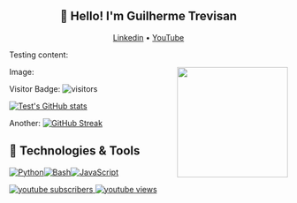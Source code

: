 <h2 align="center">👋 Hello! I'm Guilherme Trevisan</h2>
<p align="center">
  <a href="https://www.linkedin.com/in/trevisangmw/">Linkedin</a> •
  <a href="https://youtube.ca/kasxp">YouTube</a>
</p>

Testing content:

Image:
<img align='right' src='https://i.imgur.com/bl2Xr48.png' width='200"'>

Visitor Badge:
![visitors](https://visitor-badge.glitch.me/badge?page_id=trevisangmw)



[![Test's GitHub stats](https://github-readme-stats.vercel.app/api?username=TrevisanGMW)](https://github.com/TrevisanGMW/)

Another:
[![GitHub Streak](http://github-readme-streak-stats.herokuapp.com?user=TrevisanGMW&theme=radical)](https://github.com/TrevisanGMW/)

## 🔧 Technologies & Tools
<a href="https://github.com/search?q=user%3ATrevisanGMW+language%3Apython"><img alt="Python" src="https://img.shields.io/badge/Python-14354C.svg?logo=python&logoColor=white"></a><a href="https://github.com/search?q=user%3A3ATrevisanGMW+language%3Abash"><img alt="Bash" src="https://img.shields.io/badge/Bash-121011.svg?logo=gnu-bash&logoColor=white"></a><a href="https://github.com/search?q=user%3ATrevisanGMW+language%3Ajavascript"><img alt="JavaScript" src="https://img.shields.io/badge/JavaScript-F7DF1E.svg?logo=javascript&logoColor=black"></a>

<a href="https://www.youtube.com/c/UCn2VFm7Fkd9cuSD6GIJw6mw">
 <img alt="youtube subscribers" src="https://img.shields.io/youtube/channel/subscribers/UCn2VFm7Fkd9cuSD6GIJw6mw?style=for-the-badge"/>
</a>

<a href="https://www.youtube.com/c/UCn2VFm7Fkd9cuSD6GIJw6mw">
 <img alt="youtube views" src="https://img.shields.io/youtube/channel/views/UCn2VFm7Fkd9cuSD6GIJw6mw?style=for-the-badge"/>
</a>

